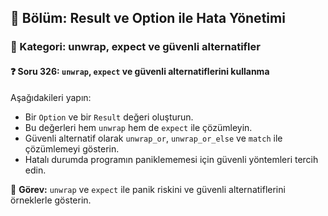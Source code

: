 ## 📘 Bölüm: Result ve Option ile Hata Yönetimi  
### 🔹 Kategori: unwrap, expect ve güvenli alternatifler  
#### ❓ Soru 326: `unwrap`, `expect` ve güvenli alternatiflerini kullanma

Aşağıdakileri yapın:

- Bir `Option` ve bir `Result` değeri oluşturun.
- Bu değerleri hem `unwrap` hem de `expect` ile çözümleyin.
- Güvenli alternatif olarak `unwrap_or`, `unwrap_or_else` ve `match` ile çözümlemeyi gösterin.
- Hatalı durumda programın paniklememesi için güvenli yöntemleri tercih edin.

🔧 **Görev:** `unwrap` ve `expect` ile panik riskini ve güvenli alternatiflerini örneklerle gösterin.
